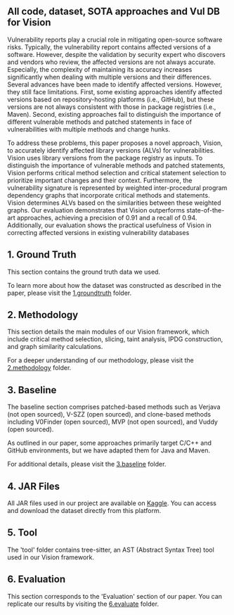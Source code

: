 ## All code, dataset, SOTA approaches and Vul DB for Vision

Vulnerability reports play a crucial role in mitigating open-source software risks. Typically, the vulnerability report contains affected versions of a software. However, despite the validation by security expert who discovers and vendors who review, the affected versions are not always accurate. Especially, the complexity of maintaining its accuracy increases significantly when dealing with multiple versions and their differences. Several advances have been made to identify affected versions. However, they still face limitations.
First, some existing approaches identify affected versions based on repository-hosting platforms (i.e., GitHub), but these versions are not always consistent with those in package registries (i.e., Maven). Second, existing approaches fail to distinguish the importance of
different vulnerable methods and patched statements in face of vulnerabilities with multiple methods and change hunks.

To address these problems, this paper proposes a novel approach, Vision, to accurately identify affected library versions (ALVs) for vulnerabilities. Vision uses library versions from the package registry as inputs. To distinguish the importance of vulnerable methods and patched statements, Vision performs critical method selection and critical statement selection to prioritize important changes and their context. Furthermore, the vulnerability signature is represented by weighted inter-procedural program dependency graphs that incorporate critical methods and statements. Vision determines ALVs based on the similarities between these weighted graphs. Our evaluation demonstrates that Vision outperforms state-of-the-art approaches, achieving a precision of 0.91 and a recall of 0.94. Additionally, our evaluation shows the practical usefulness of Vision in correcting affected versions in existing vulnerability databases


## 1. Ground Truth

This section contains the ground truth data we used.

To learn more about how the dataset was constructed as described in the paper, please visit the [1.groundtruth](https://github.com/vision-version/vision-version.github.io/tree/main/Vision/1.groundtruth) folder.

## 2. Methodology

This section details the main modules of our Vision framework, which include critical method selection, slicing, taint analysis, IPDG construction, and graph similarity calculations. 

For a deeper understanding of our methodology, please visit the [2.methodology](https://github.com/vision-version/vision-version.github.io/tree/main/Vision/2.methodology) folder.

## 3. Baseline

The baseline section comprises patched-based methods such as Verjava (not open sourced), V-SZZ (open sourced), and clone-based methods including V0Finder (open sourced), MVP (not open sourced), and Vuddy (open sourced).

As outlined in our paper, some approaches primarily target C/C++ and GitHub environments, but we have adapted them for Java and Maven.

For additional details, please visit the [3.baseline](https://github.com/vision-version/vision-version.github.io/tree/main/Vision/3.baseline) folder.

## 4. JAR Files

All JAR files used in our project are available on [Kaggle](https://www.kaggle.com/datasets/visionversion/all-jar-and-decompiled-script-for-vision). You can access and download the dataset directly from this platform.

## 5. Tool

The 'tool' folder contains tree-sitter, an AST (Abstract Syntax Tree) tool used in our Vision framework.

## 6. Evaluation

This section corresponds to the 'Evaluation' section of our paper. You can replicate our results by visiting the [6.evaluate](https://github.com/vision-version/vision-version.github.io/tree/main/Vision/6.evaluate) folder.